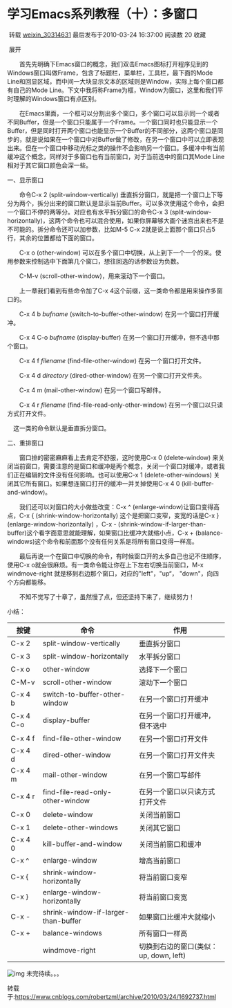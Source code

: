 # 学习Emacs系列教程（十）：多窗口

​                                        转载                                                                                                                                            [weixin_30314631](https://me.csdn.net/weixin_30314631)                    最后发布于2010-03-24 16:37:00                                        阅读数 20                                                                                                                        收藏                                    

​                                                                展开                                    

　　首先先明确下Emacs窗口的概念，我们双击Emacs图标打开程序见到的Windows窗口叫做Frame，包含了标题栏，菜单栏，工具栏，最下面的Mode Line和回显区域，而中间一大块显示文本的区域则是Window，实际上每个窗口都有自己的Mode  Line。下文中我将称Frame为框，Window为窗口，这里和我们平时理解的Windows窗口有点区别。

　　在Emacs里面，一个框可以分割出多个窗口，多个窗口可以显示同一个或者不同Buffer，但是一个窗口只能属于一个Frame。一个窗口同时也只能显示一个Buffer，但是同时打开两个窗口也能显示一个Buffer的不同部分，这两个窗口是同步的，就是说如果在一个窗口中对Buffer做了修改，在另一个窗口中可以立即表现出来。但在一个窗口中移动光标之类的操作不会影响另一个窗口。多缓冲中有当前缓冲这个概念，同样对于多窗口也有当前窗口，对于当前选中的窗口其Mode Line相对于其它窗口颜色会深一些。

 

一、显示窗口

　　命令C-x 2 (split-window-vertically) 垂直拆分窗口，就是把一个窗口上下等分为两个，拆分出来的窗口默认是显示当前Buffer。可以多次使用这个命令，会把一个窗口不停的两等分。对应也有水平拆分窗口的命令C-x 3 (split-window-horizontally)，这两个命令也可以混合使用，如果你屏幕够大画个迷宫出来也不是不可能的。拆分命令还可以加参数，比如M-5 C-x 2就是说上面那个窗口只占5行，其余的位置都给下面的窗口。

　　C-x o (other-window) 可以在多个窗口中切换，从上到下一个一个的来。使用参数来控制选中下面第几个窗口，想往回选的话参数设为负数。

　　C-M-v (scroll-other-window)，用来滚动下一个窗口。

　　上一章我们看到有些命令加了C-x 4这个前缀，这一类命令都是用来操作多窗口的。

　　C-x 4 b *bufname* (switch-to-buffer-other-window) 在另一个窗口打开缓冲。

　　C-x 4 C-o *bufname* (display-buffer) 在另一个窗口打开缓冲，但不选中那个窗口。

　　C-x 4 f *filename* (find-file-other-window) 在另一个窗口打开文件。

　　C-x 4 d *directory* (dired-other-window) 在另一个窗口打开文件夹。

　　C-x 4 m (mail-other-window) 在另一个窗口写邮件。

　　C-x 4 r *filename* (find-file-read-only-other-window) 在另一个窗口以只读方式打开文件。

 　这一类的命令默认是垂直拆分窗口。

 

二、重排窗口

　　窗口排的密密麻麻看上去肯定不舒服，这时使用C-x 0 (delete-window) 来关闭当前窗口，需要注意的是窗口和缓冲是两个概念，关闭一个窗口对缓冲，或者我们正在编辑的文件没有任何影响。也可以使用C-x 1 (delete-other-windows) 关闭其它所有窗口。如果想连窗口打开的缓冲一并关掉使用C-x 4 0 (kill-buffer-and-window)。

　　我们还可以对窗口的大小做些改变：C-x ^ (enlarge-window)让窗口变得高点，C-x { (shrink-window-horizontally) 这个是把窗口变窄，变宽的话是C-x } (enlarge-window-horizontally) ，C-x - (shrink-window-if-larger-than-buffer)这个看字面意思就能理解，如果窗口比缓冲大就缩小点，C-x + (balance-windows)这个命令和前面那个没有任何关系是将所有窗口变得一样高。

　　最后再说一个在窗口中切换的命令，有时候窗口开的太多自己也记不住顺序，使用C-x o就会很麻烦。有一类命令能让你在上下左右切换当前窗口，M-x windmove-right 就是移到右边那个窗口，对应的"left"，"up“， "down"，向四个方向都能移。



　　不知不觉写了十章了，虽然慢了点，但还坚持下来了，继续努力！

 

小结：



| 按键      | 命令                                | 作用                                   |
| --------- | ----------------------------------- | -------------------------------------- |
| C-x 2     | split-window-vertically             | 垂直拆分窗口                           |
| C-x 3     | split-window-horizontally           | 水平拆分窗口                           |
| C-x o     | other-window                        | 选择下一个窗口                         |
| C-M-v     | scroll-other-window                 | 滚动下一个窗口                         |
| C-x 4 b   | switch-to-buffer-other-window       | 在另一个窗口打开缓冲                   |
| C-x 4 C-o | display-buffer                      | 在另一个窗口打开缓冲，但不选中         |
| C-x 4 f   | find-file-other-window              | 在另一个窗口打开文件                   |
| C-x 4 d   | dired-other-window                  | 在另一个窗口打开文件夹                 |
| C-x 4 m   | mail-other-window                   | 在另一个窗口写邮件                     |
| C-x 4 r   | find-file-read-only-other-window    | 在另一个窗口以只读方式打开文件         |
| C-x 0     | delete-window                       | 关闭当前窗口                           |
| C-x 1     | delete-other-windows                | 关闭其它窗口                           |
| C-x 4 0   | kill-buffer-and-window              | 关闭当前窗口和缓冲                     |
| C-x ^     | enlarge-window                      | 增高当前窗口                           |
| C-x {     | shrink-window-horizontally          | 将当前窗口变窄                         |
| C-x }     | enlarge-window-horizontally         | 将当前窗口变宽                         |
| C-x -     | shrink-window-if-larger-than-buffer | 如果窗口比缓冲大就缩小                 |
| C-x +     | balance-windows                     | 所有窗口一样高                         |
|           | windmove-right                      | 切换到右边的窗口(类似：up, down, left) |

![img](https://www.cnblogs.com/Emoticons/yoyocici/224023586.gif) 未完待续。。。

转载于:https://www.cnblogs.com/robertzml/archive/2010/03/24/1692737.html